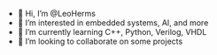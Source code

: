 - 👋 Hi, I’m @LeoHerms
- 👀 I’m interested in embedded systems, AI, and more
- 🌱 I’m currently learning C++, Python, Verilog, VHDL
- 💞️ I’m looking to collaborate on some projects

<!---
LeoHerms/LeoHerms is a ✨ special ✨ repository because its `README.md` (this file) appears on your GitHub profile.
You can click the Preview link to take a look at your changes.
--->
